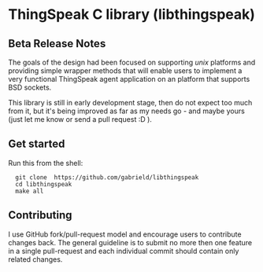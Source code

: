 # ThingSpeak C library (libthingspeak)

## Beta Release Notes

  The goals of the design had been focused on supporting *unix* platforms
  and providing simple wrapper methods that will enable users to implement
  a very functional ThingSpeak agent application on an platform that supports BSD sockets.

  This library is still in early development stage, then do not expect too much from it,
  but it's being improved as  far as my needs go - and maybe yours (just let me know 
  or send a pull request :D ).

## Get started

Run this from the shell:

      git clone  https://github.com/gabrield/libthingspeak
      cd libthingspeak
      make all

## Contributing

  I use GitHub fork/pull-request model and encourage users to contribute
  changes back. The general guideline is to submit no more then one feature
  in a single pull-request and each individual commit should contain only
  related changes.
